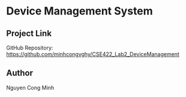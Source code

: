 # Device Management System

## Project Link
GitHub Repository: https://github.com/minhcongvghy/CSE422_Lab2_DeviceManagement

## Author
Nguyen Cong Minh
